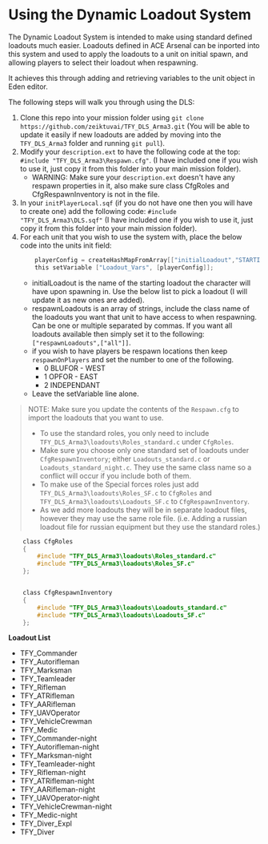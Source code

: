 # Using the Dynamic Loadout System

The Dynamic Loadout System is intended to make using standard defined loadouts much easier.  Loadouts defined in ACE Arsenal can be inported into this system and used to apply the loadouts to a unit on initial spawn, and allowing players to select their loadout when respawning.

It achieves this through adding and retrieving variables to the unit object in Eden editor.

The following steps will walk you through using the DLS:

1. Clone this repo into your mission folder using `git clone https://github.com/zeiktuvai/TFY_DLS_Arma3.git` (You will be able to update it easily if new loadouts are added by moving into the `TFY_DLS_Arma3` folder and running `git pull`).
2. Modify your `description.ext` to have the following code at the top: `#include "TFY_DLS_Arma3\Respawn.cfg"`.  (I have included one if you wish to use it, just copy it from this folder into your main mission folder).
    - WARNING: Make sure your `description.ext` doesn't have any respawn properties in it, also make sure class CfgRoles and CfgRespawnInventory is not in the file.
3. In your `initPlayerLocal.sqf` (if you do not have one then you will have to create one) add the following code: `#include "TFY_DLS_Arma3\DLS.sqf"` (I have included one if you wish to use it, just copy it from this folder into your main mission folder).
4. For each unit that you wish to use the system with, place the below code into the units init field:
    ```c
        playerConfig = createHashMapFromArray[["initialLoadout","STARTING LOADOUT"],["respawnLoadouts",["RESPAWN","LOADOUT"]],["respawnOnPlayers",0]];
        this setVariable ["Loadout_Vars", [playerConfig]];                
    ```
    - initialLoadout is the name of the starting loadout the character will have upon spawning in.  Use the below list to pick a loadout (I will update it as new ones are added).
    - respawnLoadouts is an array of strings, include the class name of the loadouts you want that unit to have access to when respawning. Can be one or multiple separated by commas.  If you want all loadouts available then simply set it to the following: `["respawnLoadouts",["all"]]`.
    - if you wish to have players be respawn locations then keep `respawnOnPlayers` and set the number to one of the following.
        - 0 BLUFOR - WEST
        - 1 OPFOR - EAST
        - 2 INDEPENDANT
    - Leave the setVariable line alone.

> NOTE: Make sure you update the contents of the `Respawn.cfg` to import the loadouts that you want to use.
>  - To use the standard roles, you only need to include `TFY_DLS_Arma3\loadouts\Roles_standard.c` under `CfgRoles`.
>  - Make sure you choose only one standard set of loadouts under `CfgRespawnInventory`; either `Loadouts_standard.c` or `Loadouts_standard_night.c`. They use the same class name so a conflict will occur if you include both of them.
>  - To make use of the Special forces roles just add `TFY_DLS_Arma3\loadouts\Roles_SF.c` to `CfgRoles` and `TFY_DLS_Arma3\loadouts\Loadouts_SF.c` to `CfgRespawnInventory`.
>  - As we add more loadouts they will be in separate loadout files, however they may use the same role file.  (i.e. Adding a russian loadout file for russian equipment but they use the standard roles.)

```c
    class CfgRoles
    {
        #include "TFY_DLS_Arma3\loadouts\Roles_standard.c"
        #include "TFY_DLS_Arma3\loadouts\Roles_SF.c"
    };


    class CfgRespawnInventory
    {
        #include "TFY_DLS_Arma3\loadouts\Loadouts_standard.c"
        #include "TFY_DLS_Arma3\loadouts\Loadouts_SF.c"
    };
```

**Loadout List**

- TFY_Commander
- TFY_Autorifleman
- TFY_Marksman
- TFY_Teamleader
- TFY_Rifleman
- TFY_ATRifleman
- TFY_AARifleman
- TFY_UAVOperator
- TFY_VehicleCrewman
- TFY_Medic
- TFY_Commander-night
- TFY_Autorifleman-night
- TFY_Marksman-night
- TFY_Teamleader-night
- TFY_Rifleman-night
- TFY_ATRifleman-night
- TFY_AARifleman-night
- TFY_UAVOperator-night
- TFY_VehicleCrewman-night
- TFY_Medic-night
- TFY_Diver_Expl
- TFY_Diver
